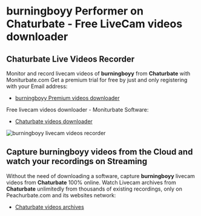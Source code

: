 # burningboyy Performer on Chaturbate - Free LiveCam videos downloader

## Chaturbate Live Videos Recorder

Monitor and record livecam videos of **burningboyy** from **Chaturbate** with Moniturbate.com
Get a premium trial for free by just and only registering with your Email address:
* [burningboyy Premium videos downloader](https://moniturbate.com/request-demo-licence-key.html)

Free livecam videos downloader - Moniturbate Software:
* [Chaturbate videos downloader](https://moniturbate.com/moniturbate-download-software.html)

![burningboyy livecam videos recorder](https://peachurnet.com/templates/moniturbate-software.png)


## Capture burningboyy videos from the Cloud and watch your recordings on Streaming

Without the need of downloading a software, capture **burningboyy** livecam videos from **Chaturbate** 100% online.
Watch Livecam archives from **Chaturbate** unlimitedly from thousands of existing recordings, only on Peachurbate.com and its websites network:
* [Chaturbate videos archives](https://peachurnet.com/)